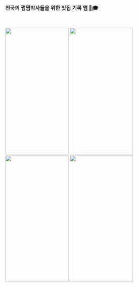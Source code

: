 ### 전국의 쩝쩝박사들을 위한 맛집 기록 앱 🐷🎓
<br/> 

<image src="https://user-images.githubusercontent.com/96823668/198209667-26702db4-674b-448e-a782-1a5dc02da088.png" width="200" height="400">   <image src="https://user-images.githubusercontent.com/96823668/198210120-6b410beb-0b26-4519-9d5f-bba6bb135089.png" width="200" height="400">  <image src="https://user-images.githubusercontent.com/96823668/198210525-288069bd-1862-4135-8415-14ed4abdb5de.png" width="200" height="400">  <image src="https://user-images.githubusercontent.com/96823668/198210813-10e6c372-739d-419b-bfd7-0ec03a10a906.png" width="200" height="400">
